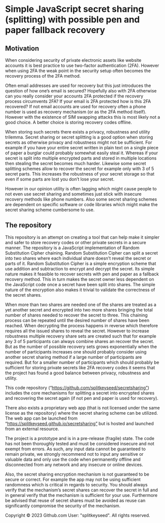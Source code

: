 # Simple JavaScript secret sharing (splitting) with possible pen and paper fallback recovery
## Motivation
When considering security of private electronic assets like website accounts it is best practice to use two-factor authentication (2FA). However when using 2FA the weak point in the security setup often becomes the recovery process of the 2FA method.

Often email addresses are used for recovery but this just introduces the question of how one’s email is secured? Hopefully also with 2FA otherwise can you really consider your accounts 2FA protected if the recovery process circumvents 2FA? If your email is 2FA protected how is this 2FA recovered? If not email accounts are used for recovery often a phone number is used as recovery mechanism (or as the 2FA method itself). However with the existence of SIM swapping attacks this is most likely not a good choice. A better choice is storing recovery codes offline.

When storing such secrets there exists a privacy, robustness and utility trilemma. Secret sharing or secret splitting is a good option when storing secrets as otherwise privacy and robustness might not be sufficient. For example if you have your entire secret written in plain text on a single piece of paper a burglar could probably somewhat easily steal it. Whereas if your secret is split into multiple encrypted parts and stored in multiple locations then stealing the secret becomes much harder. Likewise some secret splitting schemes allow to recover the secret for example only with 3 of 5 secret parts. This increases the robustness of your secret storage so that even if some parts are lost you don’t lose your secret. 

However in our opinion utility is often lagging which might cause people to not even use secret sharing and sometimes just stick with insecure recovery methods like phone numbers. Also some secret sharing schemes are dependent on specific software or code libraries which might make the secret sharing scheme cumbersome to use.
## The repository
This repository is an attempt on creating a tool that can help make it simpler and safer to store recovery codes or other private secrets in a secure manner. The repository is a JavaScript implementation of Random Substitution Cipher chaining. Random Substitution Cipher can split a secret into two shares where each individual share doesn’t reveal the secret or parts of it. Random Substitution Cipher is a simple encryption scheme that use addition and subtraction to encrypt and decrypt the secret. Its simple nature makes it feasible to recover secrets with pen and paper as a fallback recovery method. This in turn makes the secret owner less dependent on the JavaScript code once a secret have been split into shares. The simple nature of the encryption also makes it trivial to validate the correctness of the secret shares.

When more than two shares are needed one of the shares are treated as a yet another secret and encrypted into two more shares bringing the total number of shares needed to recover the secret to three. This chaining process can be repeated until the desired number of shares have been reached. When decrypting the process happens in reverse which therefore requires all the issued shares to reveal the secret. However to increase robustness multiple recovery share sets are created such that for example any 3 of 5 participants can always combine shares an recover the secret. But as the number of possible recovery sets grows exponentially when the number of participants increases one should probably consider using another secret sharing method if a large number of participants are required. But for a smaller number of participants which should probably be sufficient for storing private secrets like 2FA recovery codes it seems that the project has found a good balance between privacy, robustness and utility.

This code repository (“https://github.com/splitkeyseed/secretsharing”) includes the core mechanisms for splitting a secret into encrypted shares and recovering the secret again (if not pen and paper is used for recovery).

There also exists a proprietary web app (that is not licensed under the same license as the repository) where the secret sharing scheme can be utilized. The web app can be launched from “https://splitkeyseed.github.io/secretsharing” but is hosted and launched from an external resource.

The project is a prototype and is in a pre-release (fragile) state. The code has not been thoroughly tested and must be considered insecure and not exempt from errors. As such, any input data cannot be guaranteed to remain private, we strongly recommend not to input any sensitive or valuable data and only use the code when permanently offline and disconnected from any network and any insecure or online devices.

Also, the secret sharing encryption mechanism is not guaranteed to be secure or correct. For example the app may not be using sufficient randomness which is critical in regards to security. You should always verify that the mechanism’s secret shares can recover the secret in full and in general verify that the mechanism is sufficient for your use. Furthermore be advised that reuse of secret shares must be avoided as reuse can significantly compromise the security of the mechanism.

Copyright © 2023 Github.com User: "splitkeyseed". All rights reserved.
